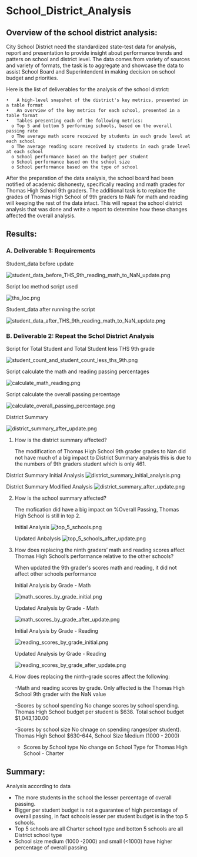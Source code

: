 # School_District_Analysis

## Overview of the school district analysis:

City School District need the standardized state-test data for analysis, report and presentation to provide insight about performance trends and patters on school and district level. The data comes from variety of sources and variety of formats, the task is to aggregate and showcase the data to assist School Board and Superintendent in making decision on school budget and priorities.   

  Here is the list of deliverables for the analysis of the school district: 
  
    •	A high-level snapshot of the district's key metrics, presented in a table format
    •	An overview of the key metrics for each school, presented in a table format
    •	Tables presenting each of the following metrics:
      o	Top 5 and bottom 5 performing schools, based on the overall passing rate
      o	The average math score received by students in each grade level at each school
      o	The average reading score received by students in each grade level at each school
      o	School performance based on the budget per student
      o	School performance based on the school size 
      o	School performance based on the type of school
    
After the preparation of the data analysis, the school board had been notified of academic dishonesty, specifically reading and math grades for Thomas High School 9th graders.  The additional task is to replace the grades of Thomas High School of 9th graders to NaN for math and reading will keeping the rest of the data intact. This will repeat the school district analysis that was done and write a report to determine how these changes affected the overall analysis.

## Results:

### A. Deliverable 1: Requirements

Student_data before update

![student_data_before_THS_9th_reading_math_to_NaN_update.png](https://github.com/OPahunang/School_District_Analysis/blob/main/Resources/student_data_before_THS_9th_reading_math_to_NaN_update.png)

Script loc method script used

![ths_loc.png](https://github.com/OPahunang/School_District_Analysis/blob/main/Resources/ths_loc.png)

Student_data after running the script

![student_data_after_THS_9th_reading_math_to_NaN_update.png](https://github.com/OPahunang/School_District_Analysis/blob/main/Resources/student_data_after_THS_9th_reading_math_to_NaN_update.png)

### B. Deliverable 2: Repeat the Schol District Analysis


Script for Total Student and Total Student less THS 9th grade 

![student_count_and_student_count_less_ths_9th.png](https://github.com/OPahunang/School_District_Analysis/blob/main/Resources/student_count_and_student_count_less_ths_9th.png)


Script calculate the math and reading passing percentages

![calculate_math_reading.png](https://github.com/OPahunang/School_District_Analysis/blob/main/Resources/calculate_math_reading.png)


Script calculate the overall passing percentage

![calculate_overall_passing_percentage.png](https://github.com/OPahunang/School_District_Analysis/blob/main/Resources/calculate_overall_passing_percentage.png)


District Summary

![district_summary_after_update.png](https://github.com/OPahunang/School_District_Analysis/blob/main/Resources/district_summary_after_update.png)




1) How is the district summary affected?
   
   The modification of Thomas High School 9th grader grades to Nan did not have much of a big impact to District Summary analysis this is due to the numbers of 9th graders student which is only 461.
 
 District Summary Initial Analysis
 ![district_summary_initial_analysis.png](https://github.com/OPahunang/School_District_Analysis/blob/main/Resources/district_summary_initial_analysis.png)
 
 District Summary Modified Analysis
 ![district_summary_after_update.png](https://github.com/OPahunang/School_District_Analysis/blob/main/Resources/district_summary_after_update.png)

2) How is the school summary affected?

   The mofication did have a big impact on %Overall Passing, Thomas High School is still in top 2. 
   
   Initial Analysis
   ![top_5_schools.png](https://github.com/OPahunang/School_District_Analysis/blob/main/Resources/top_5_schools.png)
   
   Updated Anbalysis
   ![top_5_schools_after_update.png](https://github.com/OPahunang/School_District_Analysis/blob/main/Resources/top_5_schools_after_update.png)
   
3) How does replacing the ninth graders’ math and reading scores affect Thomas High School’s performance relative to the other schools?

   When updated the 9th grader's scores math and reading, it did not affect other schools performance
   
   Initial Analysis by Grade - Math
   
   ![math_scores_by_grade_initial.png](https://github.com/OPahunang/School_District_Analysis/blob/main/Resources/math_scores_by_grade_initial.png)
   
   Updated Analysis by Grade - Math
   
   ![math_scores_by_grade_after_update.png](https://github.com/OPahunang/School_District_Analysis/blob/main/Resources/math_scores_by_grade_after_update.png)
   
   Initial Analysis by Grade - Reading 
   
   ![reading_scores_by_grade_initial.png](https://github.com/OPahunang/School_District_Analysis/blob/main/Resources/reading_scores_by_grade_initial.png)
   
   Updated Analysis by Grade - Reading
   
   ![reading_scores_by_grade_after_update.png](https://github.com/OPahunang/School_District_Analysis/blob/main/Resources/reading_scores_by_grade_after_update.png)
   
 4) How does replacing the ninth-grade scores affect the following:
 
    -Math and reading scores by grade. 
        Only affected is the Thomas High School 9th grader with the NaN value
    
    -Scores by school spending 
        No change scores by school spending. Thomas High School budget per student is $638. Total school budget $1,043,130.00
     
    -Scores by school size
        No chnage on spending ranges(per student). Thomas High School $630-644, School Size Medium (1000 - 2000)
     
    - Scores by School type 
        No change on School Type for Thomas High School - Charter 
     
   
## Summary:

Analysis according to data

  - The more students in the school the lesser percentage of overall passing. 
  - Bigger per student budget is not a guarantee of high percentage of overall passing, in fact schools lesser per student budget is in the top 5 schools. 
  - Top 5 schools are all Charter school type and botton 5 schools are all District school type
  - School size medium (1000 -2000) and small (<1000) have higher percentage of overall passing.
